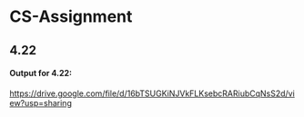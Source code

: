 # CS-Assignment
## 4.22
#### Output for 4.22:
https://drive.google.com/file/d/16bTSUGKiNJVkFLKsebcRARiubCqNsS2d/view?usp=sharing

